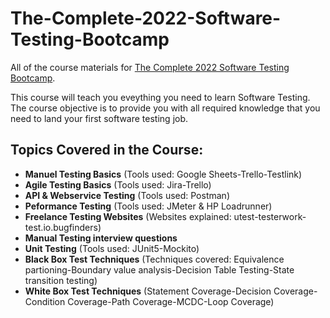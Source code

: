 # The-Complete-2022-Software-Testing-Bootcamp
All of the course materials for [The Complete 2022 Software Testing Bootcamp](https://www.udemy.com/course/testerbootcamp/). 

This course will teach you eveything you need to learn Software Testing. The course objective is to provide you with all required knowledge that you need to land your first software testing job. 

## Topics Covered in the Course: 
-  **Manuel Testing Basics** (Tools used: Google Sheets-Trello-Testlink)
-  **Agile Testing Basics** (Tools used: Jira-Trello)
-  **API & Webservice Testing** (Tools used: Postman)
-  **Peformance Testing** (Tools used: JMeter & HP Loadrunner)
-  **Freelance Testing Websites** (Websites explained: utest-testerwork-test.io.bugfinders)
-  **Manual Testing interview questions** 
-  **Unit Testing** (Tools used: JUnit5-Mockito)
-  **Black Box Test Techniques** (Techniques covered: Equivalence partioning-Boundary value analysis-Decision Table Testing-State transition testing)
-  **White Box Test Techniques** (Statement Coverage-Decision Coverage-Condition Coverage-Path Coverage-MCDC-Loop Coverage)
